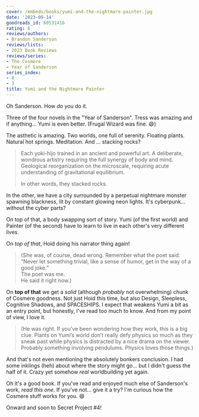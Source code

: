 ```yaml
---
cover: /embeds/books/yumi-and-the-nightmare-painter.jpg
date: '2023-09-14'
goodreads_id: 60531416
rating: 6
reviews/authors:
- Brandon Sanderson
reviews/lists:
- 2023 Book Reviews
reviews/series:
- The Cosmere
- Year of Sanderson
series_index:
- 0
- 3
title: Yumi and the Nightmare Painter
---
```

Oh Sanderson. How *do* you do it. 

Three of the four novels in the "Year of Sanderson". Tress was amazing and if anything... Yumi is even better. (Frugal Wizard was fine. :smile:)

<!--more-->

The asthetic is amazing. Two worlds, one full of serenity. Floating plants. Natural hot springs. Meditation. And ... stacking rocks?

> Each yoki-hijo trained in an ancient and powerful art. A deliberate, wondrous artistry requiring the full synergy of body and mind. Geological reorganization on the microscale, requiring acute understanding of gravitational equilibrium.
> 
> In other words, they stacked rocks.

In the other, we have a city surrounded by a perpetual nightmare monster spawning blackness, lit by constant glowing neon lights. It's cyberpunk... without the cyber parts? 

On top of that, a body swapping sort of story. Yumi (of the first world) and Painter (of the second) have to learn to live in each other's very different lives. 

On *top of that*, Hoid doing his narrator thing again!

> (She was, of course, dead wrong. Remember what the poet said: “Never let something trivial, like a sense of humor, get in the way of a good joke.”  
> The poet was me.  
> He said it right now.)  

On **top of that** we get a *solid* (although *probably* not overwhelming) chunk of Cosmere goodness. Not just Hoid this time, but also Design, Sleepless, Cognitive Shadows, and SPACESHIPS. I expect that weakens Yumi a bit as an entry point, but honestly, I've read too much to know. And from my point of view, I love it. 

> (He was right. If you’ve been wondering how they work, this is a big clue. Plants on Yumi’s world don’t really defy physics so much as they sneak past while physics is distracted by a nice drama on the viewer. Probably something involving pendulums. Physics loves those things.)

And that's not even mentioning the absolutely bonkers conclusion. I had some inklings (heh) about where the story might go... but I didn't guess the half of it. Crazy yet somehow *real* worldbuilding yet again. 

Oh it's a good book. If you've read and enjoyed much else of Sanderson's work, *read this one*. If you've not... give it a try? I'm curious how the Cosmere stuff works for you. :smile:

Onward and soon to Secret Project #4!